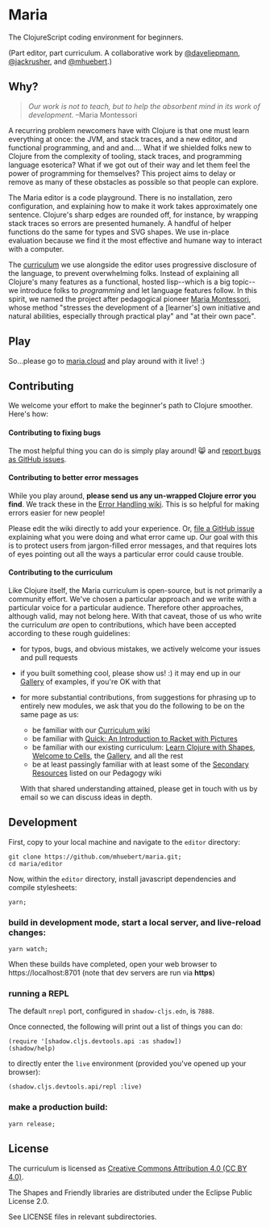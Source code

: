 # Maria

The ClojureScript coding environment for beginners. 

(Part editor, part curriculum. A collaborative work by [@daveliepmann](https://twitter.com/daveliepmann), [@jackrusher](https://twitter.com/jackrusher), and [@mhuebert](https://twitter.com/mhuebert).)


## Why?

>*Our work is not to teach, but to help the absorbent mind in its work of development.* –Maria Montessori

A recurring problem newcomers have with Clojure is that one must learn everything at once: the JVM, and stack traces, and a new editor, and functional programming, and and and.... What if we shielded folks new to Clojure from the complexity of tooling, stack traces, and programming language esoterica? What if we got out of their way and let them feel the power of programming for themselves? This project aims to delay or remove as many of these obstacles as possible so that people can explore.

The Maria editor is a code playground. There is no installation, zero configuration, and explaining how to make it work takes approximately one sentence. Clojure's sharp edges are rounded off, for instance, by wrapping stack traces so errors are presented humanely. A handful of helper functions do the same for types and SVG shapes. We use in-place evaluation because we find it the most effective and humane way to interact with a computer.

The [curriculum](https://github.com/mhuebert/maria/wiki/curriculum) we use alongside the editor uses progressive disclosure of the language, to prevent overwhelming folks. Instead of explaining all Clojure's many features as a functional, hosted lisp--which is a big topic--we introduce folks to _programming_ and let language features follow. In this spirit, we named the project after pedagogical pioneer [Maria Montessori](https://www.wikiwand.com/en/Maria_Montessori), whose method "stresses the development of a [learner's] own initiative and natural abilities, especially through practical play" and "at their own pace".


## Play

So...please go to [maria.cloud](https://maria.cloud) and play around with it live! :)


## Contributing

We welcome your effort to make the beginner's path to Clojure smoother. Here's how:

#### Contributing to fixing bugs
The most helpful thing you can do is simply play around! 😸 and [report bugs as GitHub issues](http://github.com/mhuebert/maria/issues/new).

#### Contributing to better error messages
While you play around, **please send us any un-wrapped Clojure error you find**. We track these in the [Error Handling wiki](https://github.com/mhuebert/maria/wiki/Error-Handling). This is so helpful for making errors easier for new people!

Please edit the wiki directly to add your experience. Or, [file a GitHub issue](http://github.com/mhuebert/maria/issues/new) explaining what you were doing and what error came up. Our goal with this is to protect users from jargon-filled error messages, and that requires lots of eyes pointing out all the ways a particular error could cause trouble.

#### Contributing to the curriculum
Like Clojure itself, the Maria curriculum is open-source, but is not primarily a community effort. We've chosen a particular approach and we write with a particular voice for a particular audience. Therefore other approaches, although valid, may not belong here. With that caveat, those of us who write the curriculum *are* open to contributions, which have been accepted according to these rough guidelines:

 - for typos, bugs, and obvious mistakes, we actively welcome your issues and pull requests
 - if you built something cool, please show us! :) it may end up in our [Gallery](http://www.maria.cloud/gallery?eval=true) of examples, if you're OK with that
 - for more substantial contributions, from suggestions for phrasing up to entirely new modules, we ask that you do the following to be on the same page as us:
   - be familiar with our [Curriculum wiki](https://github.com/mhuebert/maria/wiki/curriculum)
   - be familiar with [Quick: An Introduction to Racket with Pictures](http://docs.racket-lang.org/quick/)
   - be familiar with our existing curriculum: [Learn Clojure with Shapes](http://www.maria.cloud/intro), [Welcome to Cells](http://www.maria.cloud/cells), the [Gallery](http://www.maria.cloud/cells), and all the rest
   - be at least passingly familiar with at least some of the [Secondary Resources](https://github.com/mhuebert/maria/wiki/Curriculum#secondary-resources) listed on our Pedagogy wiki

   With that shared understanding attained, please get in touch with us by email so we can discuss ideas in depth.


## Development

First, copy to your local machine and navigate to the `editor` directory:

```
git clone https://github.com/mhuebert/maria.git;
cd maria/editor
```

Now, within the `editor` directory, install javascript dependencies and compile stylesheets:

```
yarn;
```

### build in development mode, start a local server, and live-reload changes:

```shell
yarn watch;
```

When these builds have completed, open your web browser to https://localhost:8701
(note that dev servers are run via **https**)

### running a REPL

The default `nrepl` port, configured in `shadow-cljs.edn`, is `7888`.

Once connected, the following will print out a list of things you can do:

```
(require '[shadow.cljs.devtools.api :as shadow])
(shadow/help)
```

to directly enter the `live` environment (provided you've opened up your browser):

```
(shadow.cljs.devtools.api/repl :live)
```

### make a production build:

```shell
yarn release;
```

## License

The curriculum is licensed as [Creative Commons Attribution 4.0  (CC BY 4.0)](https://creativecommons.org/licenses/by/4.0/). 

The Shapes and Friendly libraries are distributed under the Eclipse Public License 2.0. 

See LICENSE files in relevant subdirectories.
